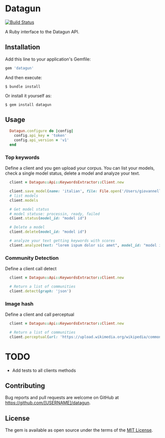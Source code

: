 # Datagun

[![Build Status](https://travis-ci.org/4forges/datagun.svg?branch=master)](https://travis-ci.org/4forges/datagun)

A Ruby interface to the Datagun API.

## Installation

Add this line to your application's Gemfile:

```ruby
gem 'datagun'
```

And then execute:

    $ bundle install

Or install it yourself as:

    $ gem install datagun

## Usage

```ruby
  Datagun.configure do |config|
    config.api_key = 'token'
    config.api_version = 'v1'
  end
```

### Top keywords

Define a client and you gen upload your corpus. You can list your models, check a single model status, delete a model and analyze your text.

```ruby
  client = Datagun::Api::KeywordsExtractor::Client.new

  client.save_model(name: 'italian', file: File.open('/Users/giovannelli/Desktop/models/it.csv'))
  # list models
  client.models

  # Get model status
  # model statuse: processin, ready, failed
  client.status(model_id: "model id")

  # Delete a model
  client.delete(model_id: "model id")

  # analyze your text getting keywords with scores
  client.analyze(text: "lorem ispum dolor sic amet", model_id: "model id")
```

### Community Detection

Define a client call detect

```ruby
  client = Datagun::Api::KeywordsExtractor::Client.new

  # Return a list of communities
  client.detect(graph: 'json')
```

### Image hash

Define a client and call perceptual

```ruby
  client = Datagun::Api::KeywordsExtractor::Client.new

  # Return a list of communities
  client.perceptual(url: 'https://upload.wikimedia.org/wikipedia/commons/thumb/7/73/Ruby_logo.svg/360px-Ruby_logo.svg.png')
```

# TODO
- Add tests to all clients methods

## Contributing

Bug reports and pull requests are welcome on GitHub at https://github.com/[USERNAME]/datagun.


## License

The gem is available as open source under the terms of the [MIT License](https://opensource.org/licenses/MIT).
